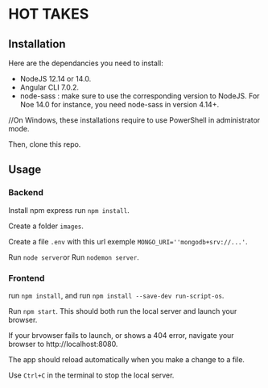 # HOT TAKES #

## Installation ##

Here are the dependancies you need to install:
- NodeJS 12.14 or 14.0.
- Angular CLI 7.0.2.
- node-sass : make sure to use the corresponding version to NodeJS. For Noe 14.0 for instance, you need node-sass in version 4.14+.

//On Windows, these installations require to use PowerShell in administrator mode.

Then, clone this repo. 

## Usage ##

### Backend ###

Install npm express run `npm install`.

Create  a folder `images`.

Create a file `.env` with this url exemple `MONGO_URI=''mongodb+srv://...'`.

Run `node server`or Run `nodemon server`.

### Frontend ###

run `npm install`, and run `npm install --save-dev run-script-os`.

Run `npm start`. This should both run the local server and launch your browser.

If your brvowser fails to launch, or shows a 404 error, navigate your browser to http://localhost:8080.

The app should reload automatically when you make a change to a file.

Use `Ctrl+C` in the terminal to stop the local server.
